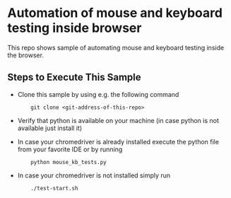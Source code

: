# Automation of mouse and keyboard testing inside browser
This repo shows sample of automating mouse and keyboard testing inside the browser.

## Steps to Execute This Sample

-	Clone this sample by using e.g. the following command

			git clone <git-address-of-this-repo>

-	Verify that python is available on your machine
	(in case python is not available just install it)
	
-	In case your chromedriver is already installed execute
    the python file from your favorite IDE or by running

			python mouse_kb_tests.py
	
-   In case your chromedriver is not installed simply run

			./test-start.sh
